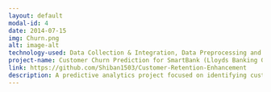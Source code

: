 ```yaml
---
layout: default
modal-id: 4
date: 2014-07-15
img: Churn.png
alt: image-alt
technology-used: Data Collection & Integration, Data Preprocessing and Cleaning, Exploratory Data Analysis (EDA), Reporting and Communication, Streamlit App
project-name: Customer Churn Prediction for SmartBank (Lloyds Banking Group)
link: https://github.com/Shiban1503/Customer-Retention-Enhancement
description: A predictive analytics project focused on identifying customers at risk of churning using machine learning, empowering SmartBank to implement proactive retention strategies. This project demonstrates a complete data science pipeline – from data wrangling and EDA to model deployment via Streamlit. It showcases practical skills in churn prediction, model selection, interpretability, and business impact analysis.
---
```

